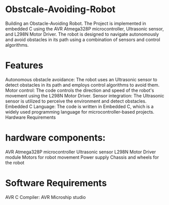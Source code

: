 # Obstcale-Avoiding-Robot
Building an Obstacle-Avoiding Robot.
The Project is implemented in embedded C using the AVR Atmega328P microcontroller, Ultrasonic sensor, and L298N Motor Driver. The robot is designed to navigate autonomously and avoid obstacles in its path using a combination of sensors and control algorithms.



# Features

Autonomous obstacle avoidance: The robot uses an Ultrasonic sensor to detect obstacles in its path and employs control algorithms to avoid them.
Motor control: The code controls the direction and speed of the robot's movement using the L298N Motor Driver.
Sensor integration: The Ultrasonic sensor is utilized to perceive the environment and detect obstacles.
Embedded C Language: The code is written in Embedded C, which is a widely used programming language for microcontroller-based projects.
Hardware Requirements

# hardware components:

AVR Atmega328P microcontroller
Ultrasonic sensor
L298N Motor Driver module
Motors for robot movement
Power supply
Chassis and wheels for the robot

# Software Requirements

AVR C Compiler: AVR Microship studio 
